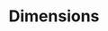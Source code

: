---
bigquery: https://console.cloud.google.com/bigquery?p=covid-19-dimensions-ai&page=table&d=data&t=publications
contributors: Digital Science, https://www.digital-science.com/
cost: Free for personal, non-commercial use.
description: Dimensions contains more than 100 million publications, ranging from
  articles published in scholarly journals, books and book chapters, to preprints
  and conference proceedings. All publications are contextualized with linked data
  sets, funding, publications, patents, clinical trials, and policy documents. You
  can also view associated categories, funders, institutions, and researcher profiles.
documentation: https://docs.dimensions.ai/bigquery/index.html
last_edit: Mon, 04 Apr 2022 19:04:00 GMT
location: https://www.dimensions.ai/products/free/
maintained_by: Digital Science, https://www.digital-science.com/
schema_fields: '[''assignee_countries'', ''end_year'', ''external_ids'', ''category_hrcs_rac'',
  ''associated_publication_id'', ''funder_org_countries'', ''relationships'', ''publisher'',
  ''mesh_headings'', ''source_id'', ''editors'', ''funding_aud'', ''funder_org_cities'',
  ''citations_count'', ''original_abstract'', ''categories'', ''current_assignee_orgs'',
  ''status'', ''email_address'', ''assignee_orgs'', ''license'', ''legal_status'',
  ''clinical_trial_ids'', ''category_rcdc'', ''inventor_names'', ''category_icrp_cso'',
  ''interventions'', ''associated_publication_doi'', ''category_sdg'', ''associated_publication_pmid'',
  ''registry'', ''publication_ids'', ''research_org_country_names'', ''ipcr'', ''abstract'',
  ''metrics'', ''doi'', ''name'', ''funding_chf'', ''citation_string'', ''original_assignee'',
  ''language'', ''priority_year'', ''pages'', ''book_series_title'', ''types'', ''journal_lists'',
  ''funder_orgs'', ''reference_ids'', ''publication_date'', ''priority_date'', ''date_normal'',
  ''resulting_publication_ids'', ''funding_usd'', ''filing_status'', ''granted_year'',
  ''created_date'', ''description'', ''research_org_state_codes'', ''title'', ''funding_jpy'',
  ''active_years'', ''conference'', ''eisbn'', ''funder_countries'', ''address'',
  ''pmid'', ''end_date'', ''research_orgs'', ''associated_publication_arxiv_id'',
  ''cpc'', ''grant_number'', ''family_count'', ''embargo_date'', ''mesh_terms'', ''category_uoa'',
  ''current_assignee_countries'', ''legal_events'', ''year'', ''funding_details'',
  ''jurisdiction'', ''supporting_grant_ids'', ''research_org_city_names'', ''aliases'',
  ''authors'', ''date_imported_gbq'', ''original_assignee_orgs'', ''research_org_state_names'',
  ''start_year'', ''date_modified'', ''application_number'', ''funding_amount'', ''funding_currency'',
  ''gender'', ''repository_name'', ''patent_ids'', ''acronym'', ''resulting_publication_doi'',
  ''repository_url'', ''isbn'', ''volume'', ''type'', ''date_online'', ''filing_year'',
  ''linkout'', ''funding_gbp'', ''research_org_countries'', ''funder_org'', ''kind'',
  ''granted_date'', ''citations'', ''pmcid'', ''id'', ''researcher_ids'', ''category_hrcs_hc'',
  ''foa_number'', ''acknowledgements'', ''date_inserted'', ''current_assignee'', ''issue'',
  ''conditions'', ''family_id'', ''book_title'', ''altmetrics'', ''date'', ''family_members_ids'',
  ''organisation_details'', ''category_hra'', ''parent_id'', ''funding_cad'', ''funding_eur'',
  ''expiration_date'', ''open_access_categories_v2'', ''funding_cny'', ''acronyms'',
  ''wikipedia_url'', ''category_bra'', ''proceedings_title'', ''original_title'',
  ''investigators'', ''open_access_categories'', ''publication_year'', ''arxiv_id'',
  ''research_org_cities'', ''established'', ''links'', ''expiration_year'', ''journal'',
  ''original_assignee_countries'', ''subtitles'', ''labels'', ''filing_date'', ''repository_id'',
  ''brief_title'', ''funder_org_acronyms'', ''cited_by_ids'', ''category_icrp_ct'',
  ''category_for'', ''associated_grant_ids'', ''funding_nzd'', ''start_date'', ''phase'',
  ''date_print'', ''funder_org_state_codes'', ''concepts'']'
shortname: dimensions
tags:
- scholarly literature
- patents
- funding
- clinical trials
- academic profiles
terms_of_use: 'Use of both the Dimensions COVID-19 dataset and full Dimensions dataset
  are subject to the Dimensions Terms of use: https://www.dimensions.ai/policies-terms-legal '
title: Dimensions
uuid: dcff88bd-fe6b-4fdb-8159-809bf9d7bc1c
---